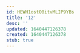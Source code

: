 ```yaml
---
id: HEWH1ostO0itvMLIP9YBs
title: '12'
desc: ''
updated: 1640447126378
created: 1640447126378
stub: true
---
```


